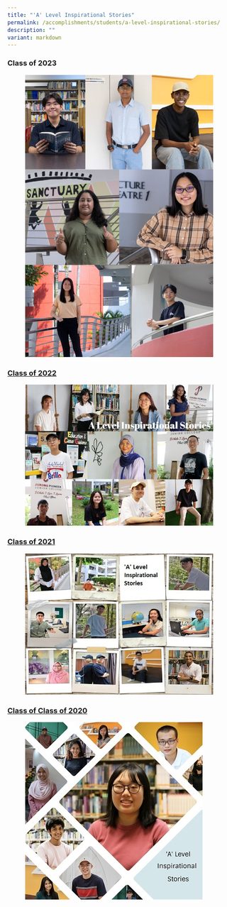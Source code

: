 ```yaml
---
title: "'A' Level Inspirational Stories"
permalink: /accomplishments/students/a-level-inspirational-stories/
description: ""
variant: markdown
---
```

<h3><strong>Class of 2023</strong></h3>

<figure>
<img src="/images/Accomplishment/2024%20Inspiring/2024coverpage.jpg">
</figure>


<h3><a href="/a-level-inspirational-stories/2023/overview/">Class of 2022</a></h3>
<figure>
<img src="/images/Accomplishment/2023%20inspiring/A%20Level%20Inspirational%20Stories%202023%20Landing%20Page%20Collage.jpg">
</figure>




<h3><a href="/accomplishments/students/a-level-inspirational-stories/2022/overview/">Class of 2021</a></h3>
<figure>
<img src="/images/collage_ALevel%20600.jpg">
</figure>

<h3><a href="/accomplishments/students/a-level-inspirational-stories/2021/overview/">Class of Class of 2020</a></h3>
<figure>
<img src="/images/Collage%202021.jpg">
</figure>